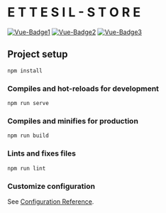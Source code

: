 # E T T E S I L - S T O R E

[![Vue-Badge1](https://img.shields.io/badge/Vue-3.2.4-blue.svg)](https://github.com/vuejs/vue)
[![Vue-Badge2](https://img.shields.io/badge/Vue--CLI-4.5.13-brightgreen.svg)](https://github.com/vuejs/vue)
[![Vue-Badge3](https://img.shields.io/badge/Vue--router-4.0.11-yellow.svg)](https://github.com/vuejs/vue)

## Project setup
```
npm install
```

### Compiles and hot-reloads for development
```
npm run serve
```

### Compiles and minifies for production
```
npm run build
```

### Lints and fixes files
```
npm run lint
```

### Customize configuration
See [Configuration Reference](https://cli.vuejs.org/config/).

